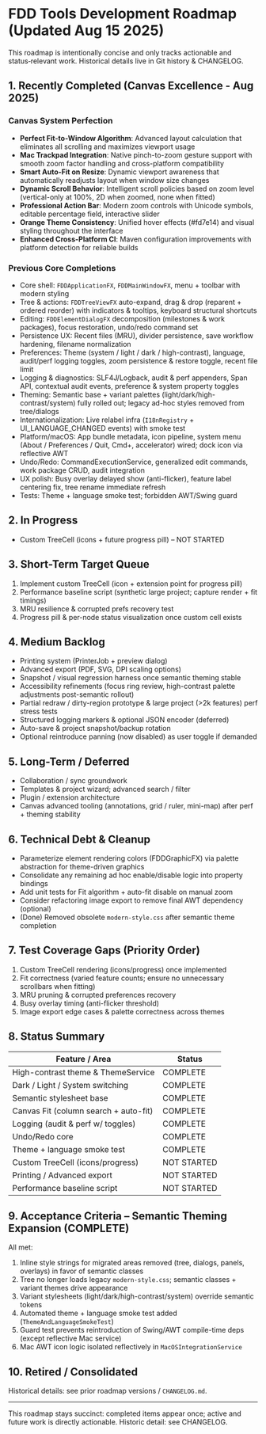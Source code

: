 # FDD Tools Development Roadmap (Updated Aug 15 2025)

This roadmap is intentionally concise and only tracks actionable and status‑relevant work. Historical details live in Git history & CHANGELOG.

## 1. Recently Completed (Canvas Excellence - Aug 2025)

### Canvas System Perfection

- **Perfect Fit-to-Window Algorithm**: Advanced layout calculation that eliminates all scrolling and maximizes viewport usage
- **Mac Trackpad Integration**: Native pinch-to-zoom gesture support with smooth zoom factor handling and cross-platform compatibility
- **Smart Auto-Fit on Resize**: Dynamic viewport awareness that automatically readjusts layout when window size changes
- **Dynamic Scroll Behavior**: Intelligent scroll policies based on zoom level (vertical-only at 100%, 2D when zoomed, none when fitted)
- **Professional Action Bar**: Modern zoom controls with Unicode symbols, editable percentage field, interactive slider
- **Orange Theme Consistency**: Unified hover effects (#fd7e14) and visual styling throughout the interface
- **Enhanced Cross-Platform CI**: Maven configuration improvements with platform detection for reliable builds

### Previous Core Completions  

- Core shell: `FDDApplicationFX`, `FDDMainWindowFX`, menu + toolbar with modern styling
- Tree & actions: `FDDTreeViewFX` auto-expand, drag & drop (reparent + ordered reorder) with indicators & tooltips, keyboard structural shortcuts
- Editing: `FDDElementDialogFX` decomposition (milestones & work packages), focus restoration, undo/redo command set
- Persistence UX: Recent files (MRU), divider persistence, save workflow hardening, filename normalization
- Preferences: Theme (system / light / dark / high-contrast), language, audit/perf logging toggles, zoom persistence & restore toggle, recent file limit
- Logging & diagnostics: SLF4J/Logback, audit & perf appenders, Span API, contextual audit events, preference & system property toggles
- Theming: Semantic base + variant palettes (light/dark/high-contrast/system) fully rolled out; legacy ad-hoc styles removed from tree/dialogs
- Internationalization: Live relabel infra (`I18nRegistry` + UI_LANGUAGE_CHANGED events) with smoke test
- Platform/macOS: App bundle metadata, icon pipeline, system menu (About / Preferences / Quit, Cmd+, accelerator) wired; dock icon via reflective AWT
- Undo/Redo: CommandExecutionService, generalized edit commands, work package CRUD, audit integration
- UX polish: Busy overlay delayed show (anti-flicker), feature label centering fix, tree rename immediate refresh
- Tests: Theme + language smoke test; forbidden AWT/Swing guard

## 2. In Progress

- Custom TreeCell (icons + future progress pill) – NOT STARTED

## 3. Short-Term Target Queue

1. Implement custom TreeCell (icon + extension point for progress pill)
2. Performance baseline script (synthetic large project; capture render + fit timings)
3. MRU resilience & corrupted prefs recovery test
4. Progress pill & per-node status visualization once custom cell exists

## 4. Medium Backlog

- Printing system (PrinterJob + preview dialog)
- Advanced export (PDF, SVG, DPI scaling options)
- Snapshot / visual regression harness once semantic theming stable
- Accessibility refinements (focus ring review, high-contrast palette adjustments post-semantic rollout)
- Partial redraw / dirty-region prototype & large project (>2k features) perf stress tests
- Structured logging markers & optional JSON encoder (deferred)
- Auto-save & project snapshot/backup rotation
- Optional reintroduce panning (now disabled) as user toggle if demanded

## 5. Long-Term / Deferred

- Collaboration / sync groundwork
- Templates & project wizard; advanced search / filter
- Plugin / extension architecture
- Canvas advanced tooling (annotations, grid / ruler, mini-map) after perf + theming stability

## 6. Technical Debt & Cleanup

- Parameterize element rendering colors (FDDGraphicFX) via palette abstraction for theme-driven graphics
- Consolidate any remaining ad hoc enable/disable logic into property bindings
- Add unit tests for Fit algorithm + auto-fit disable on manual zoom
- Consider refactoring image export to remove final AWT dependency (optional)
- (Done) Removed obsolete `modern-style.css` after semantic theme completion

## 7. Test Coverage Gaps (Priority Order)

1. Custom TreeCell rendering (icons/progress) once implemented
2. Fit correctness (varied feature counts; ensure no unnecessary scrollbars when fitting)
3. MRU pruning & corrupted preferences recovery
4. Busy overlay timing (anti-flicker threshold)
5. Image export edge cases & palette correctness across themes

## 8. Status Summary

| Feature / Area | Status |
|----------------|--------|
| High-contrast theme & ThemeService | COMPLETE |
| Dark / Light / System switching | COMPLETE |
| Semantic stylesheet base | COMPLETE |
| Canvas Fit (column search + auto-fit) | COMPLETE |
| Logging (audit & perf w/ toggles) | COMPLETE |
| Undo/Redo core | COMPLETE |
| Theme + language smoke test | COMPLETE |
| Custom TreeCell (icons/progress) | NOT STARTED |
| Printing / Advanced export | NOT STARTED |
| Performance baseline script | NOT STARTED |

## 9. Acceptance Criteria – Semantic Theming Expansion (COMPLETE)

All met:

1. Inline style strings for migrated areas removed (tree, dialogs, panels, overlays) in favor of semantic classes
2. Tree no longer loads legacy `modern-style.css`; semantic classes + variant themes drive appearance
3. Variant stylesheets (light/dark/high-contrast/system) override semantic tokens
4. Automated theme + language smoke test added (`ThemeAndLanguageSmokeTest`)
5. Guard test prevents reintroduction of Swing/AWT compile-time deps (except reflective Mac service)
6. Mac AWT icon logic isolated reflectively in `MacOSIntegrationService`

## 10. Retired / Consolidated

Historical details: see prior roadmap versions / `CHANGELOG.md`.

---

This roadmap stays succinct: completed items appear once; active and future work is directly actionable. Historic detail: see CHANGELOG.
